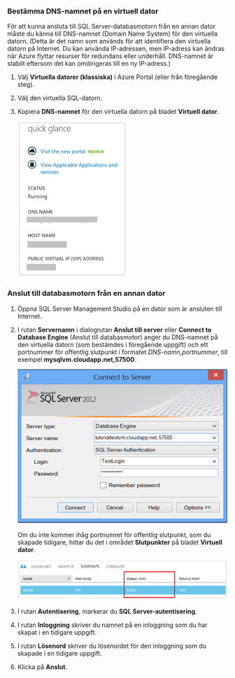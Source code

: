 ### Bestämma DNS-namnet på en virtuell dator
<a id="determine-the-dns-name-of-the-virtual-machine" class="xliff"></a>
För att kunna ansluta till SQL Server-databasmotorn från en annan dator måste du känna till DNS-namnet (Domain Name System) för den virtuella datorn. (Detta är det namn som används för att identifiera den virtuella datorn på Internet. Du kan använda IP-adressen, men IP-adress kan ändras när Azure flyttar resurser för redundans eller underhåll. DNS-namnet är stabilt eftersom det kan omdirigeras till en ny IP-adress.)  

1. Välj **Virtuella datorer (klassiska)** i Azure Portal (eller från föregående steg).
2. Välj den virtuella SQL-datorn.
3. Kopiera **DNS-namnet** för den virtuella datorn på bladet **Virtuell dator**.
   
    ![DNS-namn](./media/virtual-machines-sql-server-connection-steps/sql-vm-dns-name.png)

### Anslut till databasmotorn från en annan dator
<a id="connect-to-the-database-engine-from-another-computer" class="xliff"></a>
1. Öppna SQL Server Management Studio på en dator som är ansluten till Internet.
2. I rutan **Servernamn** i dialogrutan **Anslut till server** eller **Connect to Database Engine** (Anslut till databasmotor) anger du DNS-namnet på den virtuella datorn (som bestämdes i föregående uppgift) och ett portnummer för offentlig slutpunkt i formatet *DNS-namn,portnummer*, till exempel **mysqlvm.cloudapp.net,57500**.
   
    ![Ansluta med SSMS](./media/virtual-machines-sql-server-connection-steps/33Connect-SSMS.png)
   
    Om du inte kommer ihåg portnumret för offentlig slutpunkt, som du skapade tidigare, hittar du det i området **Slutpunkter** på bladet **Virtuell dator**.
   
    ![Offentlig port](./media/virtual-machines-sql-server-connection-steps/sql-vm-port-number.png)
3. I rutan **Autentisering**, markerar du **SQL Server-autentisering**.
4. I rutan **Inloggning** skriver du namnet på en inloggning som du har skapat i en tidigare uppgift.
5. I rutan **Lösenord** skriver du lösenordet för den inloggning som du skapade i en tidigare uppgift.
6. Klicka på **Anslut**.

